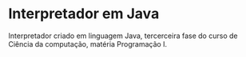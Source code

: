 # Interpretador em Java
Interpretador criado em linguagem Java, tercerceira fase do curso de Ciência da computação, matéria Programação I.
